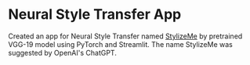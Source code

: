 # Neural Style Transfer App

Created an app for Neural Style Transfer named [StylizeMe](https://stylizeme.streamlit.app/) by pretrained VGG-19 model using PyTorch and Streamlit. The name StylizeMe was suggested by OpenAI's ChatGPT.
